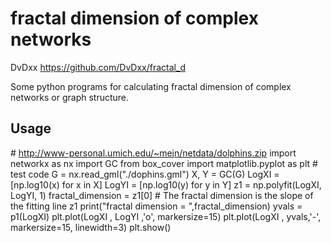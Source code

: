 # fractal dimension of complex networks

DvDxx
https://github.com/DvDxx/fractal_d

Some python programs for calculating fractal dimension of complex networks or graph structure. 

## Usage
\# http://www-personal.umich.edu/~mejn/netdata/dolphins.zip
import networkx as nx
import GC from box_cover
import matplotlib.pyplot as plt
\# test code
G = nx.read_gml("./dophins.gml")
X, Y = GC(G)
LogXI = [np.log10(x) for x in X]
LogYI = [np.log10(y) for y in Y]
z1 = np.polyfit(LogXI, LogYI, 1)
fractal_dimension = z1[0] \# The fractal dimension is the slope of the fitting line z1
print("fractal dimension = ",fractal_dimension)
yvals = p1(LogXI)
plt.plot(LogXI , LogYI ,'o', markersize=15)
plt.plot(LogXI , yvals,'-', markersize=15, linewidth=3)
plt.show()
